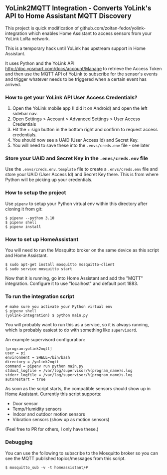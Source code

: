 ## YoLink2MQTT Integration - Converts YoLink's API to Home Assistant MQTT Discovery

This project is quick modification of github.com/zoltan-fedor/yolink-integration
which enables Home Assistant to access sensors from your YoLink LoRa network.

This is a temporary hack until YoLink has upstream support in Home Assistant.

It uses Python and the YoLink API http://doc.yosmart.com/docs/account/Manage to retrieve
the Access Token and then use the MQTT API of YoLink to subscribe for the sensor's events
and trigger whatever needs to be triggered when a certain event has arrived.

### How to get your YoLink API User Access Credentials?

1. Open the YoLink mobile app (I did it on Android) and open the left sidebar nav.
2. Open Settings > Account > Advanced Settings > User Access Credentials
3. Hit the + sign button in the bottom right and confirm to request access credentials.
4. You should now see a UAID (User Access Id) and Secret Key.
5. You will need to save these into the  `.envs/creds.env` file - see later

### Store your UAID and Secret Key in the `.envs/creds.env` file

Use the `.envs/creds.env.template` file to create a `.envs/creds.env` file and
store your UAID (User Access Id) and Secret Key there. This is from where
Python will be picking up your credentials.

### How to setup the project

Use `pipenv` to setup your Python virtual env within this directory
after cloning it from git:
```
$ pipenv --python 3.10
$ pipenv shell
$ pipenv install
```

### How to set up HomeAssistant

You will need to run the Mosquitto broker on the same device as this script and
Home Assistant.

```
$ sudo apt-get install mosquitto mosquitto-client
$ sudo service mosquitto start
```

Now that it is running, go into Home Assistant and add the "MQTT" integration.
Configure it to use "localhost" and default port 1883.

### To run the integration script

```
# make sure you activate your Python virtual env
$ pipenv shell
(yolink-integration) $ python main.py
```

You will probably want to run this as a service, so it is always running,
which is probably easiest to do with something like `supervisord`.

An example supervisord configuration:
```
[program:yolink2mqtt]
user = pi
environment = SHELL=/bin/bash
directory = /yolink2mqtt
command = pipenv run python main.py
stdout_logfile = /var/log/supervisor/%(program_name)s.log
stderr_logfile = /var/log/supervisor/%(program_name)s.log
autorestart = true
```

As soon as the script starts, the compatible sensors should show up in Home Assistant.
Currently this script supports:
* Door sensor
* Temp/Humidity sensors
* Indoor and outdoor motion sensors
* Vibration sensors (show up as motion sensors)

(Feel free to PR for others, I only have these.)

### Debugging

You can use the following to subscribe to the Mosquitto broker so you can see
the MQTT published topics/messages from this script.
```
$ mosquitto_sub -v -t homeassistant/#
```
